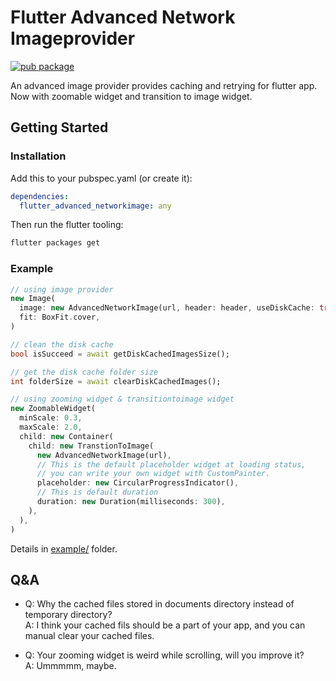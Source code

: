 # Flutter Advanced Network Imageprovider

[![pub package](https://img.shields.io/pub/v/flutter_advanced_networkimage.svg)](https://pub.dartlang.org/packages/flutter_advanced_networkimage)

An advanced image provider provides caching and retrying for flutter app.
Now with zoomable widget and transition to image widget.

## Getting Started

### Installation

Add this to your pubspec.yaml (or create it):

```yaml
dependencies:
  flutter_advanced_networkimage: any
```

Then run the flutter tooling:

```bash
flutter packages get
```

### Example

```dart
// using image provider
new Image(
  image: new AdvancedNetworkImage(url, header: header, useDiskCache: true),
  fit: BoxFit.cover,
)
```

```dart
// clean the disk cache
bool isSucceed = await getDiskCachedImagesSize();
```

```dart
// get the disk cache folder size
int folderSize = await clearDiskCachedImages();
```

```dart
// using zooming widget & transitiontoimage widget
new ZoomableWidget(
  minScale: 0.3,
  maxScale: 2.0,
  child: new Container(
    child: new TranstionToImage(
      new AdvancedNetworkImage(url),
      // This is the default placeholder widget at loading status,
      // you can write your own widget with CustomPainter.
      placeholder: new CircularProgressIndicator(),
      // This is default duration
      duration: new Duration(milliseconds: 300),
    ),
  ),
)
```

Details in [example/](https://github.com/mchome/flutter_advanced_networkimage/tree/master/example) folder.

## Q&A

- Q: Why the cached files stored in documents directory instead of temporary directory?  
  A: I think your cached fils should be a part of your app, and you can manual clear your cached files.

- Q: Your zooming widget is weird while scrolling, will you improve it?  
  A: Ummmmm, maybe.